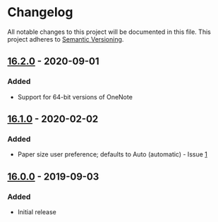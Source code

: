 # Changelog

All notable changes to this project will be documented in this file.
This project adheres to [Semantic Versioning](https://semver.org/).

## [16.2.0] - 2020-09-01

### Added

- Support for 64-bit versions of OneNote

## [16.1.0] - 2020-02-02

### Added

- Paper size user preference; defaults to Auto (automatic) - Issue [1]

[1]:https://github.com/atrenton/MyJournal.Notebook/issues/1

## [16.0.0] - 2019-09-03

### Added

- Initial release

[16.0.0]:https://github.com/atrenton/MyJournal.Notebook/releases/tag/v16.0.0
[16.1.0]:https://github.com/atrenton/MyJournal.Notebook/releases/tag/v16.1.0
[16.2.0]:https://github.com/atrenton/MyJournal.Notebook/releases/tag/v16.2.0
